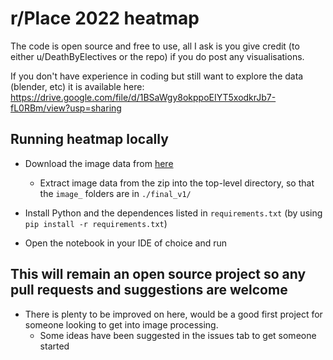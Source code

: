 # r/Place 2022 heatmap

The code is open source and free to use, all I ask is you give credit (to either u/DeathByElectives or the repo) if you do post any visualisations. 

If you don't have experience in coding but still want to explore the data (blender, etc) it is available here: https://drive.google.com/file/d/1BSaWgy8okppoEIYT5xodkrJb7-fL0RBm/view?usp=sharing 

## Running heatmap locally

- Download the image data from [here](https://place.thatguyalex.com/)
  - Extract image data from the zip into the top-level directory, so that the `image_` folders are in `./final_v1/`

- Install Python and the dependences listed in `requirements.txt` (by using `pip install -r requirements.txt`)

- Open the notebook in your IDE of choice and run

## This will remain an open source project so any pull requests and suggestions are welcome

- There is plenty to be improved on here, would be a good first project for someone looking to get into image processing.
  - Some ideas have been suggested in the issues tab to get someone started 
